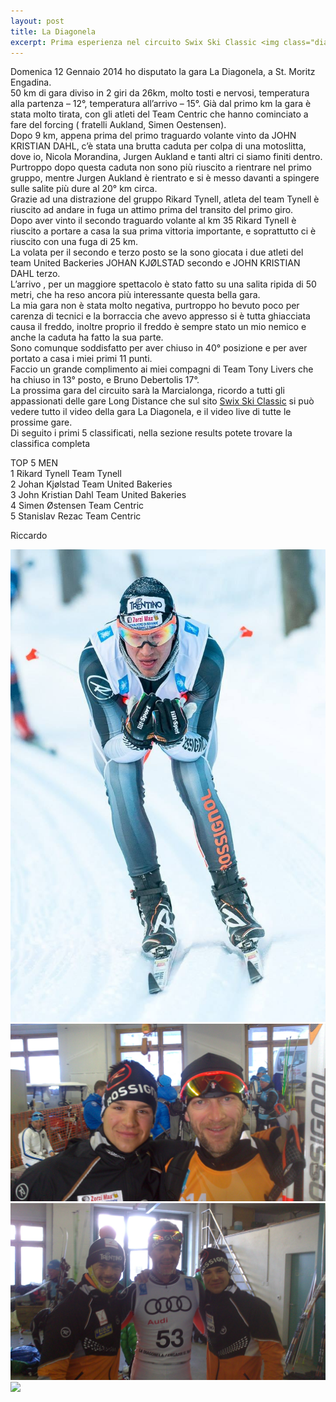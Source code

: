 ```yaml
---
layout: post
title: La Diagonela
excerpt: Prima esperienza nel circuito Swix Ski Classic <img class="diagoimg" src="/images/diagonela.jpg">
---
```


Domenica 12 Gennaio 2014 ho disputato la gara La Diagonela, a St. Moritz Engadina.<br>
50 km di gara diviso in 2 giri da 26km, molto tosti e nervosi, temperatura alla partenza – 12°, temperatura all’arrivo – 15°. Già dal primo km la gara è stata molto tirata, con gli atleti del Team Centric che hanno cominciato a fare del forcing ( fratelli Aukland, Simen Oestensen).<br>
Dopo 9 km, appena prima del primo traguardo volante vinto da JOHN KRISTIAN DAHL, c’è stata una brutta caduta per colpa di una motoslitta, dove io, Nicola Morandina, Jurgen Aukland e tanti altri ci siamo finiti dentro.<br>
Purtroppo dopo questa caduta non sono più riuscito a rientrare nel primo gruppo, mentre Jurgen Aukland è rientrato e si è messo davanti a spingere sulle salite più dure al 20° km circa.<br>
Grazie ad una distrazione del gruppo Rikard Tynell, atleta del team Tynell è riuscito ad andare in fuga un attimo prima del transito del primo giro.<br>
Dopo aver vinto il secondo traguardo volante al km 35 Rikard Tynell è riuscito a portare a casa la sua prima vittoria importante, e soprattutto ci è riuscito con una fuga di 25 km.<br>
La volata per il secondo e terzo posto se la sono giocata i due atleti del team United Backeries JOHAN KJØLSTAD secondo e JOHN KRISTIAN DAHL terzo.<br>
L’arrivo , per un maggiore spettacolo è stato fatto su una salita ripida di 50 metri, che ha reso ancora più interessante questa bella gara.<br>
La mia gara non è stata molto negativa, purtroppo ho bevuto poco per carenza di tecnici e la borraccia che avevo appresso si è tutta ghiacciata causa il freddo, inoltre proprio il freddo è sempre stato un mio nemico e anche la caduta ha fatto la sua parte.<br>
Sono comunque soddisfatto per aver chiuso in 40° posizione e per aver portato a casa i miei primi 11 punti.<br>
Faccio un grande complimento ai miei compagni di Team Tony Livers che ha chiuso in 13° posto, e Bruno Debertolis 17°.<br>
La prossima gara del circuito sarà la Marcialonga, ricordo a tutti gli appassionati delle gare Long Distance che sul sito <a href="http:\\swixskiclassics.com">Swix Ski Classic</a> si può vedere tutto il video della gara La Diagonela, e il video live di tutte le prossime gare.<br>
Di seguito i primi 5 classificati, nella sezione results potete trovare la classifica completa

TOP 5 MEN<br>
1 Rikard Tynell Team Tynell<br>
2 Johan Kjølstad Team United Bakeries<br>
3 John Kristian Dahl Team United Bakeries<br>
4 Simen Østensen Team Centric<br>
5 Stanislav Rezac Team Centric<br>

Riccardo


<a href="/images/diagonela.jpg"><img class="postimg" src="/images/diagonela.jpg"></a>
<a href="/images/gilberto.jpg"><img class="postimg" src="/images/gilberto.jpg"></a>
<a href="/images/teammates.jpg"><img class="postimg" src="/images/teammates.jpg"></a>
<a href="/images/diagopodio.jpg"><img class="postimg" src="/images/diagopodio.jpg"></a>

